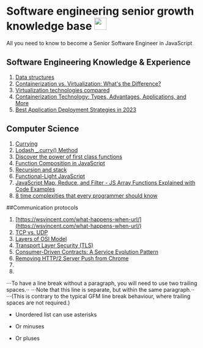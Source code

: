 # Software engineering senior growth knowledge base <img height="32" width="32" src="https://cdn.simpleicons.org/javascript" />
All you need to know to become a Senior Software Engineer in JavaScript


## Software Engineering Knowledge & Experience
1. [Data structures](https://www.geeksforgeeks.org/data-structures/)
2. [Containerization vs. Virtualization: What's the Difference?](https://www.burwood.com/blog-archive/containerization-vs-virtualization)
3. [Virtualization technologies compared](https://www.computerworld.com/article/2528781/virtualization-technologies-compared.html)
4. [Containerization Technology: Types, Advantages, Applications, and More](https://www.simform.com/blog/containerization-technology/)
5. [Best Application Deployment Strategies in 2023](https://www.techmagic.co/blog/best-application-deployment-strategies/)

## Computer Science
1. [Currying](https://javascript.info/currying-partials)
2. [Lodash _.curry() Method](https://www.geeksforgeeks.org/lodash-_-curry-method/)
3. [Discover the power of first class functions](https://www.freecodecamp.org/news/discover-the-power-of-first-class-functions-fd0d7b599b69/#:~:text=In%20JavaScript%2C%20functions%20are%20first,returned%20from%20a%20function)
4. [Function Composition in JavaScript](https://www.freecodecamp.org/news/function-composition-in-javascript/)
5. [Recursion and stack](https://javascript.info/recursion)
6. [Functional-Light JavaScript](https://github.com/getify/Functional-Light-JS)
7. [JavaScript Map, Reduce, and Filter - JS Array Functions Explained with Code Examples](https://www.freecodecamp.org/news/javascript-map-reduce-and-filter-explained-with-examples/)
8. [8 time complexities that every programmer should know](https://adrianmejia.com/most-popular-algorithms-time-complexity-every-programmer-should-know-free-online-tutorial-course/)

##Communication protocols
1. [https://wsvincent.com/what-happens-when-url/](https://wsvincent.com/what-happens-when-url/)
2. [TCP vs. UDP](https://www.diffen.com/difference/TCP_vs_UDP)
3. [Layers of OSI Model](https://www.geeksforgeeks.org/layers-of-osi-model/)
4. [Transport Layer Security (TLS)](https://hpbn.co/transport-layer-security-tls/)
5. [Consumer-Driven Contracts: A Service Evolution Pattern](https://martinfowler.com/articles/consumerDrivenContracts.html)
6. [Removing HTTP/2 Server Push from Chrome](https://developer.chrome.com/blog/removing-push/)
7. 
8. 
⋅⋅⋅To have a line break without a paragraph, you will need to use two trailing spaces.⋅⋅
⋅⋅⋅Note that this line is separate, but within the same paragraph.⋅⋅
⋅⋅⋅(This is contrary to the typical GFM line break behaviour, where trailing spaces are not required.)

* Unordered list can use asterisks
- Or minuses
+ Or pluses
